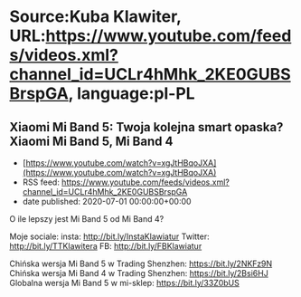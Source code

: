 # Source:Kuba Klawiter, URL:https://www.youtube.com/feeds/videos.xml?channel_id=UCLr4hMhk_2KE0GUBSBrspGA, language:pl-PL

## Xiaomi Mi Band 5: Twoja kolejna smart opaska? Xiaomi Mi Band 5, Mi Band 4
 - [https://www.youtube.com/watch?v=xgJtHBqoJXA](https://www.youtube.com/watch?v=xgJtHBqoJXA)
 - RSS feed: https://www.youtube.com/feeds/videos.xml?channel_id=UCLr4hMhk_2KE0GUBSBrspGA
 - date published: 2020-07-01 00:00:00+00:00

O ile lepszy jest Mi Band 5 od Mi Band 4? 

Moje sociale:
insta: http://bit.ly/InstaKlawiatur 
Twitter: http://bit.ly/TTKlawitera
FB: http://bit.ly/FBKlawiatur

Chińska wersja Mi Band 5 w Trading Shenzhen: https://bit.ly/2NKFz9N 
Chińska wersja Mi Band 4 w Trading Shenzhen: https://bit.ly/2Bsi6HJ
Globalna wersja Mi Band 5 w mi-sklep: https://bit.ly/33Z0bUS

